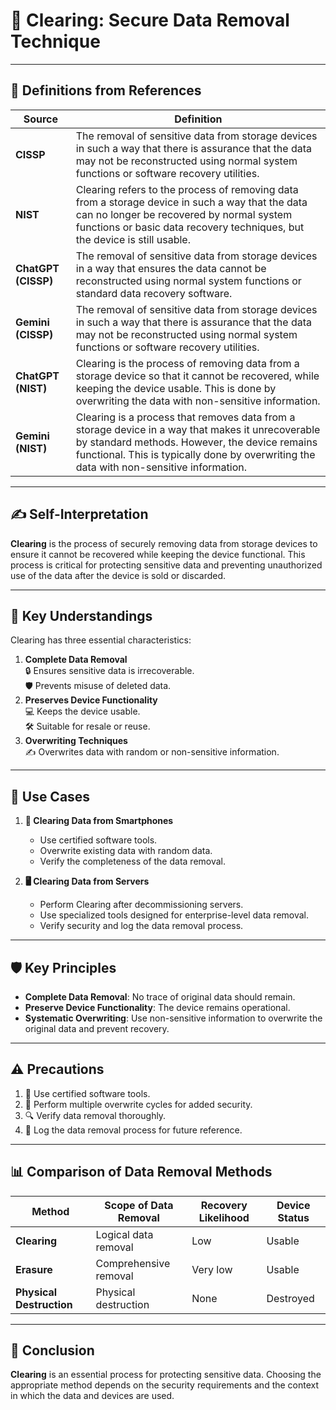 # 🔐 Clearing: Secure Data Removal Technique

---

## 📘 Definitions from References

| **Source**       | **Definition**                                                                                                                                                                                                                 |
|-------------------|-----------------------------------------------------------------------------------------------------------------------------------------------------------------------------------------|
| **CISSP**        | The removal of sensitive data from storage devices in such a way that there is assurance that the data may not be reconstructed using normal system functions or software recovery utilities.                                   |
| **NIST**         | Clearing refers to the process of removing data from a storage device in such a way that the data can no longer be recovered by normal system functions or basic data recovery techniques, but the device is still usable.       |
| **ChatGPT (CISSP)** | The removal of sensitive data from storage devices in a way that ensures the data cannot be reconstructed using normal system functions or standard data recovery software.                                                  |
| **Gemini (CISSP)** | The removal of sensitive data from storage devices in such a way that there is assurance that the data may not be reconstructed using normal system functions or software recovery utilities.                                   |
| **ChatGPT (NIST)**  | Clearing is the process of removing data from a storage device so that it cannot be recovered, while keeping the device usable. This is done by overwriting the data with non-sensitive information.                          |
| **Gemini (NIST)**   | Clearing is a process that removes data from a storage device in a way that makes it unrecoverable by standard methods. However, the device remains functional. This is typically done by overwriting the data with non-sensitive information. |

---

## ✍️ Self-Interpretation
**Clearing** is the process of securely removing data from storage devices to ensure it cannot be recovered while keeping the device functional. This process is critical for protecting sensitive data and preventing unauthorized use of the data after the device is sold or discarded.

---

## 🎯 Key Understandings

Clearing has three essential characteristics:
1. **Complete Data Removal**  
   🔒 Ensures sensitive data is irrecoverable.  
   🛡️ Prevents misuse of deleted data.  
2. **Preserves Device Functionality**  
   💻 Keeps the device usable.  
   🛠️ Suitable for resale or reuse.  
3. **Overwriting Techniques**  
   ✍️ Overwrites data with random or non-sensitive information.  

---

## 🚀 Use Cases

1. **📱 Clearing Data from Smartphones**  
   - Use certified software tools.  
   - Overwrite existing data with random data.  
   - Verify the completeness of the data removal.  

2. **🖥️ Clearing Data from Servers**  
   - Perform Clearing after decommissioning servers.  
   - Use specialized tools designed for enterprise-level data removal.  
   - Verify security and log the data removal process.  

---

## 🛡️ Key Principles

- **Complete Data Removal**: No trace of original data should remain.  
- **Preserve Device Functionality**: The device remains operational.  
- **Systematic Overwriting**: Use non-sensitive information to overwrite the original data and prevent recovery.  

---

## ⚠️ Precautions

1. 🔑 Use certified software tools.  
2. 🔄 Perform multiple overwrite cycles for added security.  
3. 🔍 Verify data removal thoroughly.  
4. 📝 Log the data removal process for future reference.  

---

## 📊 Comparison of Data Removal Methods

| **Method**              | **Scope of Data Removal** | **Recovery Likelihood** | **Device Status**    |
|--------------------------|---------------------------|--------------------------|-----------------------|
| **Clearing**            | Logical data removal      | Low                      | Usable                |
| **Erasure**             | Comprehensive removal     | Very low                 | Usable                |
| **Physical Destruction** | Physical destruction      | None                     | Destroyed             |

---

## 🏁 Conclusion

**Clearing** is an essential process for protecting sensitive data. Choosing the appropriate method depends on the security requirements and the context in which the data and devices are used.
